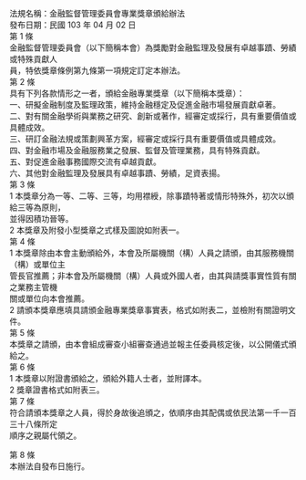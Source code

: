 法規名稱：金融監督管理委員會專業獎章頒給辦法  
發布日期：民國 103 年 04 月 02 日  
第 1 條  
金融監督管理委員會（以下簡稱本會）為獎勵對金融監理及發展有卓越事蹟、勞績或特殊貢獻人  
員，特依獎章條例第九條第一項規定訂定本辦法。  
第 2 條  
具有下列各款情形之一者，頒給金融專業獎章（以下簡稱本獎章）：  
一、研擬金融制度及監理政策，維持金融穩定及促進金融市場發展貢獻卓著。  
二、對有關金融學術與業務之研究、創新或著作，經審定或採行，具有重要價值或具體成效。  
三、研訂金融法規或策劃興革方案，經審定或採行具有重要價值或具體成效。  
四、對金融市場及金融服務業之發展、監督及管理業務，具有特殊貢獻。  
五、對促進金融事務國際交流有卓越貢獻。  
六、其他對金融監理及發展具有卓越事蹟、勞績，足資表揚。  
第 3 條  
1 本獎章分為一等、二等、三等，均用襟綬，除事蹟特著或情形特殊外，初次以頒給三等為原則，  
並得因積功晉等。  
2 本獎章及附發小型獎章之式樣及圖說如附表一。  
第 4 條  
1 本獎章除由本會主動頒給外，本會及所屬機關（構）人員之請頒，由其服務機關（構）或單位主  
管長官推薦；非本會及所屬機關（構）人員或外國人者，由其與請獎事實性質有關之業務主管機  
關或單位向本會推薦。  
2 請頒本獎章應填具請頒金融專業獎章事實表，格式如附表二，並檢附有關證明文件。  
第 5 條  
本獎章之請頒，由本會組成審查小組審查通過並報主任委員核定後，以公開儀式頒給之。  
第 6 條  
1 本獎章以附證書頒給之，頒給外籍人士者，並附譯本。  
2 獎章證書格式如附表三。  
第 7 條  
符合請頒本獎章之人員，得於身故後追頒之，依順序由其配偶或依民法第一千一百三十八條所定  
順序之親屬代領之。  


第 8 條  
本辦法自發布日施行。  


